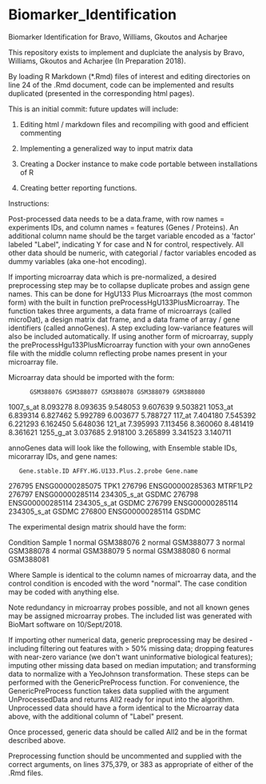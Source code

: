 # Biomarker_Identification
Biomarker Identification for Bravo, Williams, Gkoutos and Acharjee

This repository exists to implement and duplciate the analysis by Bravo, Williams, Gkoutos and Acharjee (In Preparation 2018).

By loading R Markdown (*.Rmd) files of interest and editing directories on line 24 of the .Rmd document, code can be implemented and results duplicated (presented in the corresponding html pages).

This is an initial commit: future updates will include:

1) Editing html / markdown files and recompiling with good and efficient commenting

2) Implementing a generalized way to input matrix data

3) Creating a Docker instance to make code portable between installations of R

4) Creating better reporting functions.


Instructions:

Post-processed data needs to be a data.frame, with row names = experiments IDs, and column names = features (Genes / Proteins). An additional column name should be the target variable encoded as a 'factor' labeled "Label", indicating Y for case and N for control, respectively. All other data should be numeric, with categorial / factor variables encoded as dummy variables (aka one-hot encoding).

If importing microarray data which is pre-normalized, a desired preprocessing step may be to collapse duplicate probes and assign gene names. This can be done for HgU133 Plus Microarrays (the most common form) with the built in function preProcessHgU133PlusMicroarray. The function takes three arguments, a data frame of microarrays (called microDat), a design matrix dat frame, and a data frame of array / gene identifiers (called annoGenes). A step excluding low-variance features will also be included automatically. If using another form of microarray, supply the preProcessHgu133PlusMicroarray function with your own annoGenes file with the middle column reflecting probe names present in your microarray file.


Microarray data should be imported with the form:

          GSM388076 GSM388077 GSM388078 GSM388079 GSM388080
1007_s_at  8.093278  8.093635  9.548053  9.607639  9.503821
1053_at    6.839314  6.827462  5.992789  6.003677  5.788727
117_at     7.404180  7.545392  6.221293  6.162450  5.648036
121_at     7.395993  7.113456  8.360060  8.481419  8.361621
1255_g_at  3.037685  2.918100  3.265899  3.341523  3.140711

annoGenes data will look like the following, with Ensemble stable IDs, micorarray IDs, and gene names:

       Gene.stable.ID AFFY.HG.U133.Plus.2.probe Gene.name
276795 ENSG00000285075                                TPK1
276796 ENSG00000285363                            MTRF1LP2
276797 ENSG00000285114               234305_s_at     GSDMC
276798 ENSG00000285114               234305_s_at     GSDMC
276799 ENSG00000285114               234305_s_at     GSDMC
276800 ENSG00000285114                               GSDMC

The experimental design matrix should have the form:

  Condition    Sample
1    normal GSM388076
2    normal GSM388077
3    normal GSM388078
4    normal GSM388079
5    normal GSM388080
6    normal GSM388081

Where Sample is identical to the column names of microarray data, and the control condition is encoded with the word "normal". The case condition may be coded with anything else.

Note redundancy in microarray probes possible, and not all known genes may be assigned microarray probes. The included list was generated with BioMart software on 10/Sept/2018.


If importing other numerical data, generic preprocessing may be desired - including filtering out features with > 50% missing data; dropping features with near-zero variance (we don't want uninformative biological features); imputing other missing data based on median imputation; and transforming data to normalize with a YeoJohnson transformation. These steps can be performed with the GenericPreProcess function. For convenience, the GenericPreProcess function takes data supplied with the argument UnProcessedData and returns All2 ready for input into the algorithm. Unprocessed data should have a form identical to the Microarray data above, with the additional column of "Label" present.

Once processed, generic data should be called All2 and be in the format described above.

Preprocessing function should be uncommented and supplied with the correct arguments, on lines 375,379, or 383 as appropriate of either of the .Rmd files.


